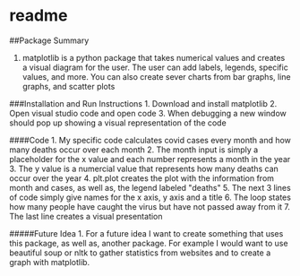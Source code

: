 # readme

##Package Summary 
  1. matplotlib is a python package that takes numerical values and creates a visual diagram for the user. The user can add labels, legends, specific values, and more. You can also create sever charts from bar graphs, line graphs, and scatter plots 

###Installation and Run Instructions
    1. Download and install matplotlib
    2. Open visual studio code and open code 
    3. When debugging a new window should pop up showing a visual representation of the code
    
####Code
    1. My specific code calculates covid cases every month and how many deaths occur over each month
    2. The month input is simply a placeholder for the x value and each number represents a month in the year 
    3. The y value is a numercial value that represents how many deaths can occur over the year 
    4. plt.plot creates the plot with the information from month and cases, as well as, the legend labeled "deaths" 
    5. The next 3 lines of code simply give names for the x axis, y axis and a title 
    6. The loop states how many people have caught the virus but have not passed away from it 
    7. The last line creates a visual presentation 
    
#####Future Idea 
     1. For a future idea I want to create something that uses this package, as well as, another package. For example I would want to use beautiful soup or nltk to gather statistics from websites and to create a graph with matplotlib. 
